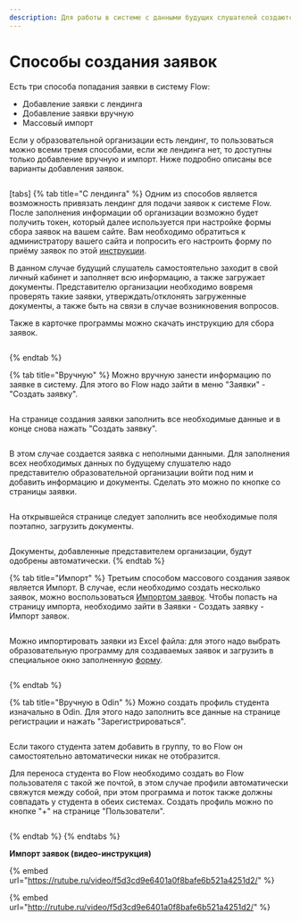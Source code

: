 ```yaml
---
description: Для работы в системе с данными будущих слушателей создаются заявки
---
```


# Способы создания заявок

Есть три способа попадания заявки в систему Flow:

* Добавление заявки с лендинга
* Добавление заявки вручную
* Массовый импорт

Если у образовательной организации есть лендинг, то пользоваться можно всеми тремя способами, если же лендинга нет, то доступны только добавление вручную и импорт. Ниже подробно описаны все варианты добавления заявок.

<figure><img src="../../.gitbook/assets/image (19).png" alt=""><figcaption></figcaption></figure>

[tabs]
{% tab title="С лендинга" %}
Одним из способов является возможность привязать лендинг для подачи заявок к системе Flow. После заполнения информации об организации возможно будет получить токен, который далее используется при настройке формы сбора заявок на вашем сайте. Вам необходимо обратиться к администратору вашего сайта и попросить его настроить форму по приёму заявок по этой [инструкции](../../organizaciya/token-organizacii/forma-sbora-zayavok-na-saite-organizacii.md).

В данном случае будущий слушатель самостоятельно заходит в свой личный кабинет и заполняет всю информацию, а также загружает документы. Представителю организации необходимо вовремя проверять такие заявки, утверждать/отклонять загруженные документы, а также быть на связи в случае возникновения вопросов.

Также в карточке программы можно скачать инструкцию для сбора заявок.

<figure><img src="../../.gitbook/assets/image (158).png" alt=""><figcaption></figcaption></figure>
{% endtab %}

{% tab title="Вручную" %}
Можно вручную занести информацию по заявке в систему. Для этого во Flow надо зайти в меню "Заявки" - "Создать заявку".

<figure><img src="../../.gitbook/assets/image (22).png" alt=""><figcaption></figcaption></figure>

На странице создания заявки заполнить все необходимые данные и в конце снова нажать "Создать заявку".

<figure><img src="../../.gitbook/assets/image (23).png" alt=""><figcaption></figcaption></figure>

В этом случае создается заявка с неполными данными. Для заполнения всех необходимых данных по будущему слушателю надо представителю образовательной организации войти под ним и добавить информацию и документы. Сделать это можно по кнопке со страницы заявки.&#x20;

<figure><img src="../../.gitbook/assets/image (24).png" alt=""><figcaption></figcaption></figure>

На открывшейся странице следует заполнить все необходимые поля поэтапно, загрузить документы.&#x20;

<figure><img src="../../.gitbook/assets/image (26).png" alt=""><figcaption></figcaption></figure>

Документы, добавленные представителем организации, будут одобрены автоматически.&#x20;
{% endtab %}

{% tab title="Импорт" %}
Третьим способом массового создания заявок является Импорт. В случае, если необходимо создать несколько заявок, можно воспользоваться [Импортом заявок](https://web.flow-crm.study/Requests/ImportRequests). Чтобы попасть на страницу импорта, необходимо зайти в Заявки - Создать заявку - Импорт заявок.

<figure><img src="../../.gitbook/assets/image (20).png" alt=""><figcaption></figcaption></figure>

Можно импортировать заявки из Excel файла: для этого надо выбрать образовательную программу для создаваемых заявок и загрузить в специальное окно заполненную [форму](https://web.flow-crm.study/files/Requests_form.xlsx).

<figure><img src="../../.gitbook/assets/image (21).png" alt=""><figcaption></figcaption></figure>
{% endtab %}

{% tab title="Вручную в Odin" %}
Можно создать профиль студента изначально в Odin. Для этого надо заполнить все данные на странице регистрации и нажать "Зарегистрироваться".&#x20;

<figure><img src="../../.gitbook/assets/image (7).png" alt=""><figcaption></figcaption></figure>

Если такого студента затем добавить в группу, то во Flow он самостоятельно автоматически никак не отобразится.&#x20;

Для переноса студента во Flow необходимо создать во Flow пользователя с такой же почтой, в этом случае профили автоматически свяжутся между собой, при этом программа и поток также должны совпадать у студента в обеих системах. Создать профиль можно по кнопке "+" на странице "Пользователи".

<figure><img src="../../.gitbook/assets/image (8).png" alt=""><figcaption></figcaption></figure>
{% endtab %}
{% endtabs %}



**Импорт заявок (видео-инструкция)**

{% embed url="https://rutube.ru/video/f5d3cd9e6401a0f8bafe6b521a4251d2/" %}

{% embed url="http://rutube.ru/video/f5d3cd9e6401a0f8bafe6b521a4251d2/" %}
